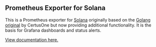 ## Prometheus Exporter for Solana

This is a Prometheus exporter for [Solana](https://github.com/solana-labs/solana) originally based
on the [Golang original](https://github.com/certusone/solana_exporter) by CertusOne but now
providing additional functionality. It is the basis for Grafana dashboards and status alerts.

[View documentation here.](https://rustiqtech.github.io/solana-exporter/)